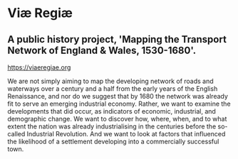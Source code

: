 # Viæ Regiæ
## A public history project, 'Mapping the Transport Network of England & Wales, 1530-1680'.
https://viaeregiae.org

We are not simply aiming to map the developing network of roads and waterways over a century and a half from the early years of the English Renaissance, and nor do we suggest that by 1680 the network was already fit to serve an emerging industrial economy. Rather, we want to examine the developments that did occur, as indicators of economic, industrial, and demographic change. We want to discover how, where, when, and to what extent the nation was already industrialising in the centuries before the so-called Industrial Revolution. And we want to look at factors that influenced the likelihood of a settlement developing into a commercially successful town.
